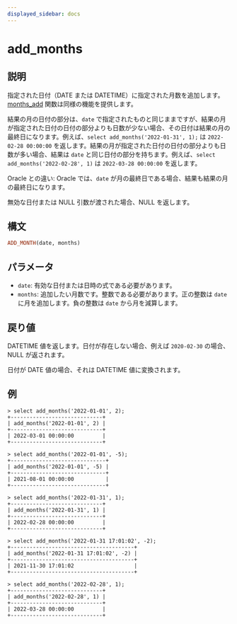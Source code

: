 ```yaml
---
displayed_sidebar: docs
---
```


# add_months

## 説明

指定された日付（DATE または DATETIME）に指定された月数を追加します。[months_add](./months_add.md) 関数は同様の機能を提供します。

結果の月の日付の部分は、`date` で指定されたものと同じままですが、結果の月が指定された日付の日付の部分よりも日数が少ない場合、その日付は結果の月の最終日になります。例えば、`select add_months('2022-01-31', 1);` は `2022-02-28 00:00:00` を返します。結果の月が指定された日付の日付の部分よりも日数が多い場合、結果は `date` と同じ日付の部分を持ちます。例えば、`select add_months('2022-02-28', 1)` は `2022-03-28 00:00:00` を返します。

Oracle との違い: Oracle では、`date` が月の最終日である場合、結果も結果の月の最終日になります。

無効な日付または NULL 引数が渡された場合、NULL を返します。

## 構文

```Haskell
ADD_MONTH(date, months)
```

## パラメータ

- `date`: 有効な日付または日時の式である必要があります。
- `months`: 追加したい月数です。整数である必要があります。正の整数は `date` に月を追加します。負の整数は `date` から月を減算します。

## 戻り値

DATETIME 値を返します。日付が存在しない場合、例えば `2020-02-30` の場合、NULL が返されます。

日付が DATE 値の場合、それは DATETIME 値に変換されます。

## 例

```Plain Text
> select add_months('2022-01-01', 2);
+-----------------------------+
| add_months('2022-01-01', 2) |
+-----------------------------+
| 2022-03-01 00:00:00         |
+-----------------------------+

> select add_months('2022-01-01', -5);
+------------------------------+
| add_months('2022-01-01', -5) |
+------------------------------+
| 2021-08-01 00:00:00          |
+------------------------------+

> select add_months('2022-01-31', 1);
+-----------------------------+
| add_months('2022-01-31', 1) |
+-----------------------------+
| 2022-02-28 00:00:00         |
+-----------------------------+

> select add_months('2022-01-31 17:01:02', -2);
+---------------------------------------+
| add_months('2022-01-31 17:01:02', -2) |
+---------------------------------------+
| 2021-11-30 17:01:02                   |
+---------------------------------------+

> select add_months('2022-02-28', 1);
+-----------------------------+
| add_months('2022-02-28', 1) |
+-----------------------------+
| 2022-03-28 00:00:00         |
+-----------------------------+
```
